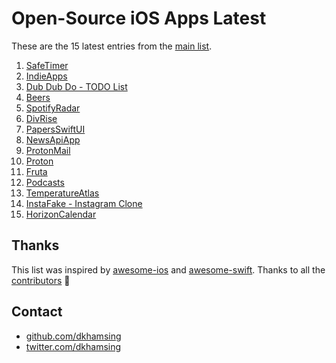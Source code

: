 # Open-Source iOS Apps Latest

These are the 15 latest entries from the [main list](https://github.com/dkhamsing/open-source-ios-apps).


1. [SafeTimer](https://github.com/Hortelanos/SafeTimer)
2. [IndieApps](https://github.com/antranapp/IndieApps)
3. [Dub Dub Do - TODO List](https://github.com/StephenMcMillan/Dub-Dub-Do)
4. [Beers](https://github.com/crelies/Beers)
5. [SpotifyRadar](https://github.com/ThasianX/SpotifyRadar)
6. [DivRise](https://github.com/ThasianX/DivRise)
7. [PapersSwiftUI](https://github.com/donbytyqi/PapersSwiftUI)
8. [NewsApiApp](https://github.com/SchwiftyUI/NewsApiApp)
9. [ProtonMail](https://github.com/ProtonMail/ios-mail)
10. [Proton](https://github.com/rajdeep/proton)
11. [Fruta](https://developer.apple.com/documentation/swiftui/fruta_building_a_feature-rich_app_with_swiftui)
12. [Podcasts](https://github.com/albertopeam/Podcasts)
13. [TemperatureAtlas](https://github.com/jhatin94/tempatlas-swiftui)
14. [InstaFake - Instagram Clone](https://github.com/leavenstee/InstaFake-Swift-UI)
15. [HorizonCalendar](https://github.com/airbnb/HorizonCalendar)

## Thanks

This list was inspired by [awesome-ios](https://github.com/vsouza/awesome-ios) and [awesome-swift](https://github.com/matteocrippa/awesome-swift). Thanks to all the [contributors](https://github.com/dkhamsing/open-source-ios-apps/graphs/contributors) 🎉 

## Contact

- [github.com/dkhamsing](https://github.com/dkhamsing)
- [twitter.com/dkhamsing](https://twitter.com/dkhamsing)
